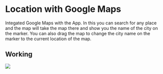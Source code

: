 # Location with Google Maps
Integated Google Maps with the App. 
In this you can search for any place and the map will take the map there and show you the name of the city on the marker.
You can also drag the map to change the city name on the marker to the current location of the map.

## Working

![](https://media.giphy.com/media/gfZnMNj9YiYtSkaO0z/giphy.gif)
